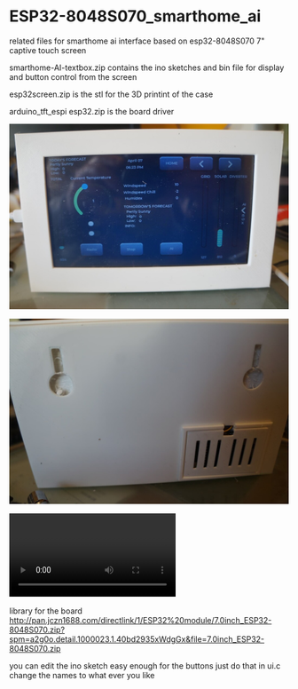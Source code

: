 # ESP32-8048S070_smarthome_ai

related files for  smarthome ai interface based on esp32-8048S070 7" captive touch screen

 smarthome-AI-textbox.zip contains the ino sketches and bin file  for display and button control from the screen
 
 esp32screen.zip is the stl for the 3D printint of the case 

arduino_tft_espi esp32.zip  is the  board driver 

![image](https://github.com/krywenko/ESP32-8048S070_smarthome_ai/blob/main/21598340934c9f54280f2e72e3fea447b7695a84_2_1035x687.jpeg)

![image](https://github.com/krywenko/ESP32-8048S070_smarthome_ai/blob/main/130d40d4bd2c4a89ad5332a2c598fcebdae1ff97_2_1035x687.jpeg)

![video](https://raw.githubusercontent.com/krywenko/ESP32-8048S070_smarthome_ai/main/339849796_8942250472516673_1893327881972569481_n.mp4)

library for the  board http://pan.jczn1688.com/directlink/1/ESP32%20module/7.0inch_ESP32-8048S070.zip?spm=a2g0o.detail.1000023.1.40bd2935xWdgGx&file=7.0inch_ESP32-8048S070.zip

you can edit the ino sketch easy enough for the buttons just do that in ui.c  change the names to what ever you like 

